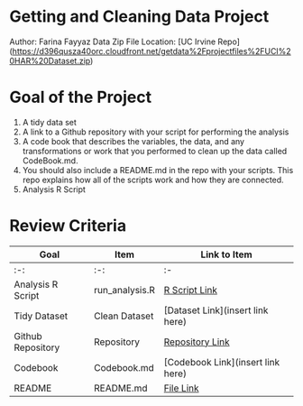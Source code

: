 # Getting and Cleaning Data Project
Author: Farina Fayyaz
Data Zip File Location: [UC Irvine Repo] (https://d396qusza40orc.cloudfront.net/getdata%2Fprojectfiles%2FUCI%20HAR%20Dataset.zip)

# Goal of the Project
1. A tidy data set
2. A link to a Github repository with your script for performing the analysis
3. A code book that describes the variables, the data, and any transformations or work that you performed to clean up the data called CodeBook.md.
4. You should also include a README.md in the repo with your scripts. This repo explains how all of the scripts work and how they are connected.
5. Analysis R Script

# Review Criteria
| Goal | Item | Link to Item |
|---|---|---|
|:-:|:-:|:-|
| Analysis R Script| run_analysis.R | [R Script Link](https://github.com/FarinaFayyaz/datasciencecoursera/blob/main/03.%20Data%20Cleaning/run_analysis.r) |
| Tidy Dataset  | Clean Dataset | [Dataset Link](insert link here) |
| Github Repository | Repository | [Repository Link](https://github.com/FarinaFayyaz/datasciencecoursera/tree/main/03.%20Data%20Cleaning) |
| Codebook | Codebook.md | [Codebook Link](insert link here) |
| README | README.md | [File Link](http://localhost:8888/edit/Course%20Project%2FREADME.md) |
